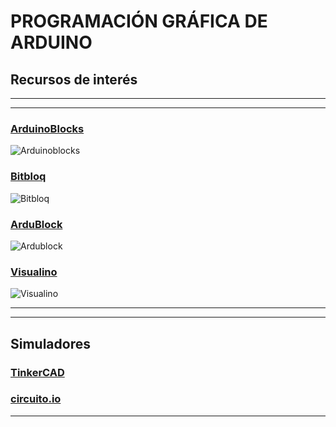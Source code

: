 # PROGRAMACIÓN GRÁFICA DE ARDUINO

## Recursos de interés

---
---

### [ArduinoBlocks](https://www.arduinoblocks.com)

![Arduinoblocks](https://i.ytimg.com/vi/f-2iSs0IkNY/hqdefault.jpg)

### [Bitbloq](https://bitbloq.bq.com/#/login)

![Bitbloq](http://diwo.bq.com/wp-content/uploads/2016/02/arduino-bitbloq-878x581.png)

### [ArduBlock](http://blog.ardublock.com/)

![Ardublock](http://blog.ardublock.com/wp-content/uploads/2013/04/untitled.jpg)

### [Visualino](www.visualino.net)

![Visualino](https://arduinodeangel.files.wordpress.com/2016/07/snag-16-07-03-21-30-07.jpg?w=625)

---
---

## Simuladores

### [TinkerCAD](https://www.tinkercad.com)

### [circuito.io](https://circuito.io/app)

---
